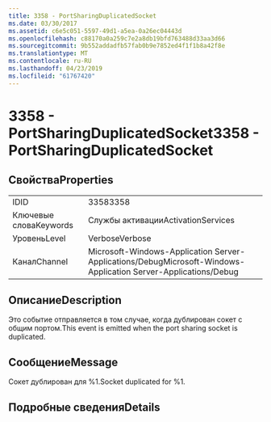 ```yaml
---
title: 3358 - PortSharingDuplicatedSocket
ms.date: 03/30/2017
ms.assetid: c6e5c051-5597-49d1-a5ea-0a26ec04443d
ms.openlocfilehash: c88170a0a259c7e2a8db19bfd763488d33aa3d66
ms.sourcegitcommit: 9b552addadfb57fab0b9e7852ed4f1f1b8a42f8e
ms.translationtype: MT
ms.contentlocale: ru-RU
ms.lasthandoff: 04/23/2019
ms.locfileid: "61767420"
---
```

# <a name="3358---portsharingduplicatedsocket"></a><span data-ttu-id="9e5a2-102">3358 - PortSharingDuplicatedSocket</span><span class="sxs-lookup"><span data-stu-id="9e5a2-102">3358 - PortSharingDuplicatedSocket</span></span>
## <a name="properties"></a><span data-ttu-id="9e5a2-103">Свойства</span><span class="sxs-lookup"><span data-stu-id="9e5a2-103">Properties</span></span>  
  
|||  
|-|-|  
|<span data-ttu-id="9e5a2-104">ID</span><span class="sxs-lookup"><span data-stu-id="9e5a2-104">ID</span></span>|<span data-ttu-id="9e5a2-105">3358</span><span class="sxs-lookup"><span data-stu-id="9e5a2-105">3358</span></span>|  
|<span data-ttu-id="9e5a2-106">Ключевые слова</span><span class="sxs-lookup"><span data-stu-id="9e5a2-106">Keywords</span></span>|<span data-ttu-id="9e5a2-107">Службы активации</span><span class="sxs-lookup"><span data-stu-id="9e5a2-107">ActivationServices</span></span>|  
|<span data-ttu-id="9e5a2-108">Уровень</span><span class="sxs-lookup"><span data-stu-id="9e5a2-108">Level</span></span>|<span data-ttu-id="9e5a2-109">Verbose</span><span class="sxs-lookup"><span data-stu-id="9e5a2-109">Verbose</span></span>|  
|<span data-ttu-id="9e5a2-110">Канал</span><span class="sxs-lookup"><span data-stu-id="9e5a2-110">Channel</span></span>|<span data-ttu-id="9e5a2-111">Microsoft-Windows-Application Server-Applications/Debug</span><span class="sxs-lookup"><span data-stu-id="9e5a2-111">Microsoft-Windows-Application Server-Applications/Debug</span></span>|  
  
## <a name="description"></a><span data-ttu-id="9e5a2-112">Описание</span><span class="sxs-lookup"><span data-stu-id="9e5a2-112">Description</span></span>  
 <span data-ttu-id="9e5a2-113">Это событие отправляется в том случае, когда дублирован сокет с общим портом.</span><span class="sxs-lookup"><span data-stu-id="9e5a2-113">This event is emitted when the port sharing socket is duplicated.</span></span>  
  
## <a name="message"></a><span data-ttu-id="9e5a2-114">Сообщение</span><span class="sxs-lookup"><span data-stu-id="9e5a2-114">Message</span></span>  
 <span data-ttu-id="9e5a2-115">Сокет дублирован для %1.</span><span class="sxs-lookup"><span data-stu-id="9e5a2-115">Socket duplicated for %1.</span></span>  
  
## <a name="details"></a><span data-ttu-id="9e5a2-116">Подробные сведения</span><span class="sxs-lookup"><span data-stu-id="9e5a2-116">Details</span></span>
